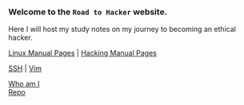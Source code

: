 ### Welcome to the `Road to Hacker` website.

Here I will host my study notes on my journey to becoming an ethical hacker.

[Linux Manual Pages][linux-man-pages] \| [Hacking Manual Pages][hacking-man-pages]

[SSH][ssh] \| [Vim][vim]

[Who am I][whoami]\
[Repo][repo]

[linux-man-pages]: ./linux-man-pages/linux-man-pages.md
[hacking-man-pages]: ./hacking-man-pages/hacking-man-pages.md

[ssh]: ./ssh/00-ssh.md
[vim]: ./vim/00-vim.md

[repo]: https://github.com/PenguinSixtyfive/penguinsixtyfive.github.io
[whoami]: whoami.md




